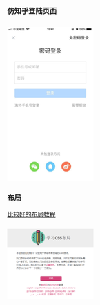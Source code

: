 ### 仿知乎登陆页面

<img src="login.jpg" width="200"  style="margin-top: 10px;" >

### 布局

<a href="http://zh.learnlayout.com/no-layout.html" target="_brank">比较好的布局教程</a>

<img src="layout.png" width="200"  style="margin-top: 10px;" >
